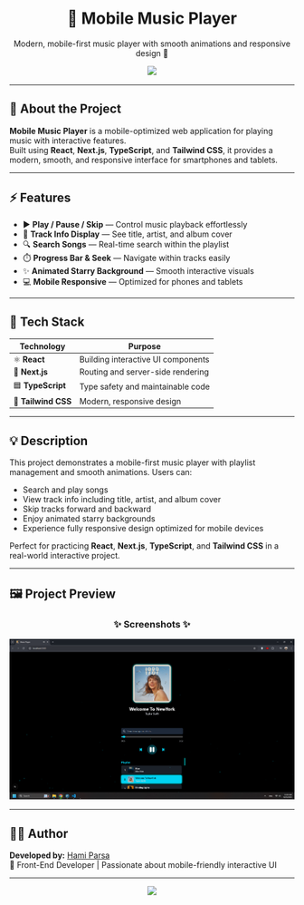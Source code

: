 <div align="center">
  <h1>🎵 Mobile Music Player</h1>
  <p>Modern, mobile-first music player with smooth animations and responsive design 📱</p>
  <a href="https://hamiparsa.github.io/Phone-Music-Player/">
    <img src="https://img.shields.io/badge/View_Live_Project-1DB954?style=for-the-badge&logo=spotify&logoColor=white"/>
  </a>
</div>

---

## 📝 About the Project

**Mobile Music Player** is a mobile-optimized web application for playing music with interactive features.  
Built using **React**, **Next.js**, **TypeScript**, and **Tailwind CSS**, it provides a modern, smooth, and responsive interface for smartphones and tablets.

---

## ⚡ Features

<ul>
  <li>▶️ <b>Play / Pause / Skip</b> — Control music playback effortlessly</li>
  <li>🎵 <b>Track Info Display</b> — See title, artist, and album cover</li>
  <li>🔍 <b>Search Songs</b> — Real-time search within the playlist</li>
  <li>⏱️ <b>Progress Bar & Seek</b> — Navigate within tracks easily</li>
  <li>✨ <b>Animated Starry Background</b> — Smooth interactive visuals</li>
  <li>💻 <b>Mobile Responsive</b> — Optimized for phones and tablets</li>
</ul>

---

## 🧰 Tech Stack

| Technology | Purpose |
|------------|---------|
| ⚛️ **React** | Building interactive UI components |
| 🧭 **Next.js** | Routing and server-side rendering |
| 🟦 **TypeScript** | Type safety and maintainable code |
| 🎨 **Tailwind CSS** | Modern, responsive design |

---

## 💡 Description

This project demonstrates a mobile-first music player with playlist management and smooth animations. Users can:

- Search and play songs  
- View track info including title, artist, and album cover  
- Skip tracks forward and backward  
- Enjoy animated starry backgrounds  
- Experience fully responsive design optimized for mobile devices  

Perfect for practicing **React**, **Next.js**, **TypeScript**, and **Tailwind CSS** in a real-world interactive project.

---

## 🖼️ Project Preview

<h3 align="center">✨ Screenshots ✨</h3>

<div align="center">
  <img src="/pic1.png" width="700px" />
</div>

---

## 👨‍💻 Author

**Developed by:** [Hami Parsa](https://github.com/hamiparsa)  
💬 Front-End Developer | Passionate about mobile-friendly interactive UI  

---

<div align="center">
  <img src="https://skillicons.dev/icons?i=react,next,typescript,tailwind" />
</div>
